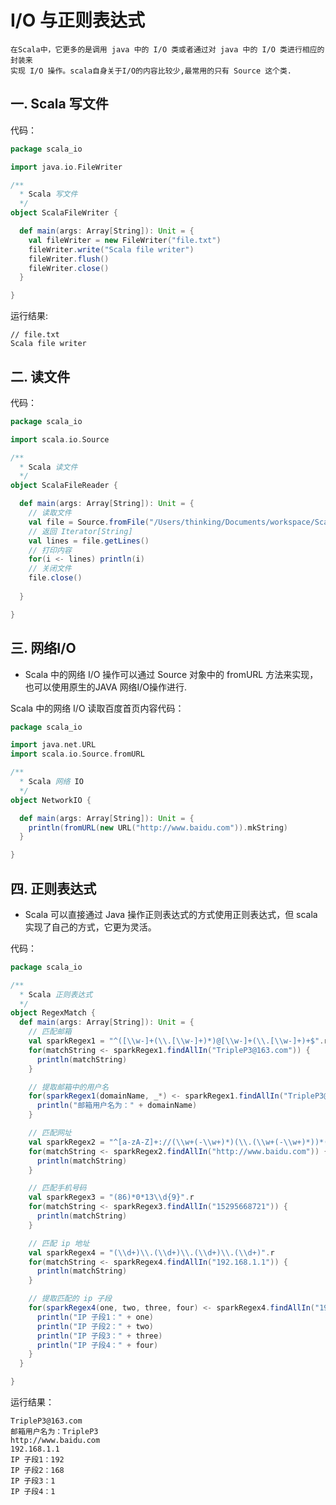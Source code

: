 # I/O 与正则表达式

	在Scala中，它更多的是调用 java 中的 I/O 类或者通过对 java 中的 I/O 类进行相应的封装来
	实现 I/O 操作。scala自身关于I/O的内容比较少,最常用的只有 Source 这个类.
	
## 一. Scala 写文件

代码：

```scala
package scala_io

import java.io.FileWriter

/**
  * Scala 写文件
  */
object ScalaFileWriter {

  def main(args: Array[String]): Unit = {
    val fileWriter = new FileWriter("file.txt")
    fileWriter.write("Scala file writer")
    fileWriter.flush()
    fileWriter.close()
  }

}
```
运行结果:

	// file.txt
	Scala file writer
	
## 二. 读文件

代码：

```scala
package scala_io

import scala.io.Source

/**
  * Scala 读文件
  */
object ScalaFileReader {

  def main(args: Array[String]): Unit = {
    // 读取文件
    val file = Source.fromFile("/Users/thinking/Documents/workspace/Scala-Learning/scala-advance/src/class_and_object/Animal.scala")
    // 返回 Iterator[String]
    val lines = file.getLines()
    // 打印内容
    for(i <- lines) println(i)
    // 关闭文件
    file.close()
    
  }

}
```

## 三. 网络I/O

- Scala 中的网络 I/O 操作可以通过 Source 对象中的 fromURL 方法来实现，也可以使用原生的JAVA 网络I/O操作进行.

Scala 中的网络 I/O 读取百度首页内容代码：


```scala
package scala_io

import java.net.URL
import scala.io.Source.fromURL

/**
  * Scala 网络 IO
  */
object NetworkIO {

  def main(args: Array[String]): Unit = {
    println(fromURL(new URL("http://www.baidu.com")).mkString)
  }

}
```

## 四. 正则表达式

-  Scala 可以直接通过 Java 操作正则表达式的方式使用正则表达式，但 scala 实现了自己的方式，它更为灵活。

代码：

```scala
package scala_io

/**
  * Scala 正则表达式
  */
object RegexMatch {
  def main(args: Array[String]): Unit = {
    // 匹配邮箱
    val sparkRegex1 = "^([\\w-]+(\\.[\\w-]+)*)@[\\w-]+(\\.[\\w-]+)+$".r // r是一个方法调用，返回正则表达式对象
    for(matchString <- sparkRegex1.findAllIn("TripleP3@163.com")) {
      println(matchString)
    }

    // 提取邮箱中的用户名
    for(sparkRegex1(domainName, _*) <- sparkRegex1.findAllIn("TripleP3@163.com")) {
      println("邮箱用户名为：" + domainName)
    }

    // 匹配网址
    val sparkRegex2 = "^[a-zA-Z]+://(\\w+(-\\w+)*)(\\.(\\w+(-\\w+)*))*(\\?\\s*)?$".r
    for(matchString <- sparkRegex2.findAllIn("http://www.baidu.com")) {
      println(matchString)
    }

    // 匹配手机号码
    val sparkRegex3 = "(86)*0*13\\d{9}".r
    for(matchString <- sparkRegex3.findAllIn("15295668721")) {
      println(matchString)
    }

    // 匹配 ip 地址
    val sparkRegex4 = "(\\d+)\\.(\\d+)\\.(\\d+)\\.(\\d+)".r
    for(matchString <- sparkRegex4.findAllIn("192.168.1.1")) {
      println(matchString)
    }

    // 提取匹配的 ip 子段
    for(sparkRegex4(one, two, three, four) <- sparkRegex4.findAllIn("192.168.1.1")) {
      println("IP 子段1：" + one)
      println("IP 子段2：" + two)
      println("IP 子段3：" + three)
      println("IP 子段4：" + four)
    }
  }

}

```

运行结果：

	TripleP3@163.com
	邮箱用户名为：TripleP3
	http://www.baidu.com
	192.168.1.1
	IP 子段1：192
	IP 子段2：168
	IP 子段3：1
	IP 子段4：1


